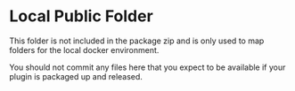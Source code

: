 # Local Public Folder

This folder is not included in the package zip and is only used to map folders for the local docker environment.

You should not commit any files here that you expect to be available if your plugin is packaged up and released.
